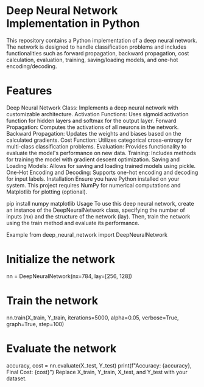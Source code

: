 # Deep Neural Network Implementation in Python
This repository contains a Python implementation of a deep neural network. The network is designed to handle classification problems and includes functionalities such as forward propagation, backward propagation, cost calculation, evaluation, training, saving/loading models, and one-hot encoding/decoding.

# Features
Deep Neural Network Class: Implements a deep neural network with customizable architecture.
Activation Functions: Uses sigmoid activation function for hidden layers and softmax for the output layer.
Forward Propagation: Computes the activations of all neurons in the network.
Backward Propagation: Updates the weights and biases based on the calculated gradients.
Cost Function: Utilizes categorical cross-entropy for multi-class classification problems.
Evaluation: Provides functionality to evaluate the model's performance on new data.
Training: Includes methods for training the model with gradient descent optimization.
Saving and Loading Models: Allows for saving and loading trained models using pickle.
One-Hot Encoding and Decoding: Supports one-hot encoding and decoding for input labels.
Installation
Ensure you have Python installed on your system. This project requires NumPy for numerical computations and Matplotlib for plotting (optional).

pip install numpy matplotlib
Usage
To use this deep neural network, create an instance of the DeepNeuralNetwork class, specifying the number of inputs (nx) and the structure of the network (lay). Then, train the network using the train method and evaluate its performance.

Example
from deep_neural_network import DeepNeuralNetwork

# Initialize the network
nn = DeepNeuralNetwork(nx=784, lay=[256, 128])

# Train the network
nn.train(X_train, Y_train, iterations=5000, alpha=0.05, verbose=True, graph=True, step=100)

# Evaluate the network
accuracy, cost = nn.evaluate(X_test, Y_test)
print(f"Accuracy: {accuracy}, Final Cost: {cost}")
Replace X_train, Y_train, X_test, and Y_test with your dataset.
